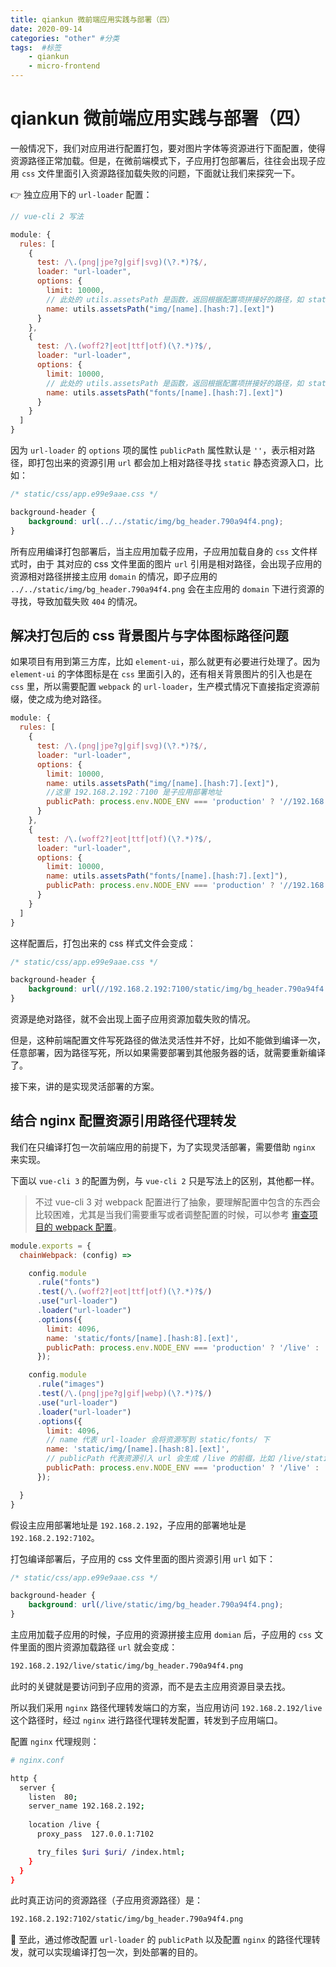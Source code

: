 ```yaml
---
title: qiankun 微前端应用实践与部署（四）
date: 2020-09-14
categories: "other" #分类
tags:  #标签
    - qiankun
    - micro-frontend
---
```


# qiankun 微前端应用实践与部署（四）

一般情况下，我们对应用进行配置打包，要对图片字体等资源进行下面配置，使得资源路径正常加载。但是，在微前端模式下，子应用打包部署后，往往会出现子应用 `css` 文件里面引入资源路径加载失败的问题，下面就让我们来探究一下。

👉 独立应用下的 `url-loader` 配置：

```javascript
// vue-cli 2 写法

module: {
  rules: [
    {
      test: /\.(png|jpe?g|gif|svg)(\?.*)?$/,
      loader: "url-loader",
      options: {
        limit: 10000,
        // 此处的 utils.assetsPath 是函数，返回根据配置项拼接好的路径，如 static/img/[name].[hash:7].[ext] 
        name: utils.assetsPath("img/[name].[hash:7].[ext]")
      }
    },
    {
      test: /\.(woff2?|eot|ttf|otf)(\?.*)?$/,
      loader: "url-loader",
      options: {
        limit: 10000,
        // 此处的 utils.assetsPath 是函数，返回根据配置项拼接好的路径，如 static/fonts/[name].[hash:7].[ext] 
        name: utils.assetsPath("fonts/[name].[hash:7].[ext]")
      }
    }
  ]
}
```

因为 `url-loader` 的 `options` 项的属性 `publicPath` 属性默认是 `''`，表示相对路径，即打包出来的资源引用 `url` 都会加上相对路径寻找 `static` 静态资源入口，比如：

```css
/* static/css/app.e99e9aae.css */

background-header {
    background: url(../../static/img/bg_header.790a94f4.png);
}
```

所有应用编译打包部署后，当主应用加载子应用，子应用加载自身的 `css` 文件样式时，由于 其对应的 css 文件里面的图片 `url` 引用是相对路径，会出现子应用的资源相对路径拼接主应用 `domain` 的情况，即子应用的 `../../static/img/bg_header.790a94f4.png` 会在主应用的 `domain` 下进行资源的寻找，导致加载失败 `404` 的情况。

## 解决打包后的 css 背景图片与字体图标路径问题

如果项目有用到第三方库，比如 `element-ui`，那么就更有必要进行处理了。因为 `element-ui` 的字体图标是在 `css` 里面引入的，还有相关背景图片的引入也是在 `css` 里，所以需要配置 `webpack` 的 `url-loader`，生产模式情况下直接指定资源前缀，使之成为绝对路径。

```javascript
module: {
  rules: [
    {
      test: /\.(png|jpe?g|gif|svg)(\?.*)?$/,
      loader: "url-loader",
      options: {
        limit: 10000,
        name: utils.assetsPath("img/[name].[hash:7].[ext]"),
        //这里 192.168.2.192：7100 是子应用部署地址
        publicPath: process.env.NODE_ENV === 'production' ? '//192.168.2.192:7100' : ''
      }
    },
    {
      test: /\.(woff2?|eot|ttf|otf)(\?.*)?$/,
      loader: "url-loader",
      options: {
        limit: 10000,
        name: utils.assetsPath("fonts/[name].[hash:7].[ext]"),
        publicPath: process.env.NODE_ENV === 'production' ? '//192.168.2.192:7100' : ''
      }
    }
  ]
}
```

这样配置后，打包出来的 css 样式文件会变成：

```css
/* static/css/app.e99e9aae.css */

background-header {
    background: url(//192.168.2.192:7100/static/img/bg_header.790a94f4.png);
}
```

资源是绝对路径，就不会出现上面子应用资源加载失败的情况。

但是，这种前端配置文件写死路径的做法灵活性并不好，比如不能做到编译一次，任意部署，因为路径写死，所以如果需要部署到其他服务器的话，就需要重新编译了。

接下来，讲的是实现灵活部署的方案。

## 结合 nginx 配置资源引用路径代理转发

我们在只编译打包一次前端应用的前提下，为了实现灵活部署，需要借助 `nginx` 来实现。

下面以 `vue-cli 3` 的配置为例，与 `vue-cli 2` 只是写法上的区别，其他都一样。 

> 不过 vue-cli 3 对 webpack 配置进行了抽象，要理解配置中包含的东西会比较困难，尤其是当我们需要重写或者调整配置的时候，可以参考 [审查项目的 webpack 配置](https://cli.vuejs.org/zh/guide/webpack.html#审查项目的-webpack-配置)。

```javascript
module.exports = {
  chainWebpack: (config) => 

    config.module
      .rule("fonts")
      .test(/\.(woff2?|eot|ttf|otf)(\?.*)?$/)
      .use("url-loader")
      .loader("url-loader")
      .options({
        limit: 4096,
        name: 'static/fonts/[name].[hash:8].[ext]',
        publicPath: process.env.NODE_ENV === 'production' ? '/live' : '',
      });

    config.module
      .rule("images")
      .test(/\.(png|jpe?g|gif|webp)(\?.*)?$/)
      .use("url-loader")
      .loader("url-loader")
      .options({
        limit: 4096,
        // name 代表 url-loader 会将资源写到 static/fonts/ 下
        name: 'static/img/[name].[hash:8].[ext]',
        // publicPath 代表资源引入 url 会生成 /live 的前缀，比如 /live/static/img/bg_header.790a94f4.png
        publicPath: process.env.NODE_ENV === 'production' ? '/live' : '',
      });

  }
}
```

假设主应用部署地址是 `192.168.2.192`，子应用的部署地址是 `192.168.2.192:7102`。

打包编译部署后，子应用的 css 文件里面的图片资源引用 `url` 如下：

```css
/* static/css/app.e99e9aae.css */

background-header {
    background: url(/live/static/img/bg_header.790a94f4.png);
}
```

主应用加载子应用的时候，子应用的资源拼接主应用 `domian` 后，子应用的 `css` 文件里面的图片资源加载路径 `url` 就会变成：

```bash
192.168.2.192/live/static/img/bg_header.790a94f4.png
```

此时的关键就是要访问到子应用的资源，而不是去主应用资源目录去找。

所以我们采用 `nginx` 路径代理转发端口的方案，当应用访问 `192.168.2.192/live` 这个路径时，经过 `nginx` 进行路径代理转发配置，转发到子应用端口。

配置 `nginx` 代理规则：
```bash
# nginx.conf

http {
  server {
    listen	80;
    server_name 192.168.2.192;
  
    location /live {
      proxy_pass  127.0.0.1:7102

      try_files $uri $uri/ /index.html;
    }
  }
}
```

此时真正访问的资源路径（子应用资源路径）是：

```bash
192.168.2.192:7102/static/img/bg_header.790a94f4.png
```

👋 至此，通过修改配置 `url-loader` 的 `publicPath` 以及配置 `nginx` 的路径代理转发，就可以实现编译打包一次，到处部署的目的。